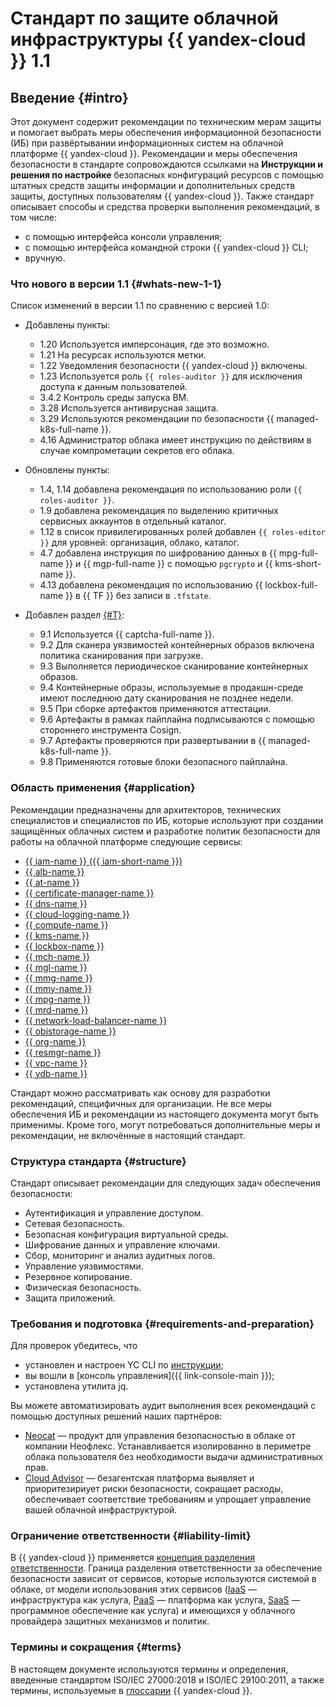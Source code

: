# Стандарт по защите облачной инфраструктуры {{ yandex-cloud }} 1.1

## Введение {#intro}

Этот документ содержит рекомендации по техническим мерам защиты и помогает выбрать меры обеспечения информационной безопасности (ИБ) при развёртывании информационных систем на облачной платформе {{ yandex-cloud }}.
Рекомендации и меры обеспечения безопасности в стандарте сопровождаются ссылками на **Инструкции и решения по настройке** безопасных конфигураций ресурсов с помощью штатных средств защиты информации и дополнительных средств защиты, доступных пользователям {{ yandex-cloud }}.
Также стандарт описывает способы и средства проверки выполнения рекомендаций, в том числе:

* с помощью интерфейса консоли управления;
* с помощью интерфейса командной строки {{ yandex-cloud }} CLI;
* вручную.

### Что нового в версии 1.1 {#whats-new-1-1}

Список изменений в версии 1.1 по сравнению с версией 1.0:

* Добавлены пункты:

  * 1.20 Используется имперсонация, где это возможно.
  * 1.21 На ресурсах используются метки.
  * 1.22 Уведомления безопасности {{ yandex-cloud }} включены.
  * 1.23 Используется роль `{{ roles-auditor }}` для исключения доступа к данным пользователей.
  * 3.4.2 Контроль среды запуска ВМ.
  * 3.28 Используется антивирусная защита.
  * 3.29 Используются рекомендации по безопасности {{ managed-k8s-full-name }}.
  * 4.16 Администратор облака имеет инструкцию по действиям в случае компрометации секретов его облака.
  
* Обновлены пункты:

  * 1.4, 1.14 добавлена рекомендация по использованию роли `{{ roles-auditor }}`.
  * 1.9 добавлена рекомендация по выделению критичных сервисных аккаунтов в отдельный каталог.
  * 1.12 в список привилегированных ролей добавлен `{{ roles-editor }}` для уровней: организация, облако, каталог.
  * 4.7 добавлена инструкция по шифрованию данных в {{ mpg-full-name }} и {{ mgp-full-name }} с помощью `pgcrypto` и {{ kms-short-name }}.
  * 4.13 добавлена рекомендация по использованию {{ lockbox-full-name }} в {{ TF }} без записи в `.tfstate`.


* Добавлен раздел [{#T}](../../../security/standard/app-security.md):

  * 9.1 Используется {{ captcha-full-name }}.
  * 9.2 Для сканера уязвимостей контейнерных образов включена политика сканирования при загрузке.
  * 9.3 Выполняется периодическое сканирование контейнерных образов.
  * 9.4 Контейнерные образы, используемые в продакшн-среде имеют последнюю дату сканирования не позднее недели.
  * 9.5 При сборке артефактов применяются аттестации.
  * 9.6 Артефакты в рамках пайплайна подписываются с помощью стороннего инструмента Cosign.
  * 9.7 Артефакты проверяются при развертывании в {{ managed-k8s-full-name }}.
  * 9.8 Применяются готовые блоки безопасного пайплайна.


### Область применения {#application}


Рекомендации предназначены для архитекторов, технических специалистов и специалистов по ИБ, которые используют при создании защищённых облачных систем и разработке политик безопасности для работы на облачной платформе следующие сервисы:

* [{{ iam-name }} ({{ iam-short-name }})](../../../iam/)
* [{{ alb-name }}](../../../application-load-balancer/)
* [{{ at-name }}](../../../audit-trails/)
* [{{ certificate-manager-name }}](../../../certificate-manager/)
* [{{ dns-name }}](../../../dns/)
* [{{ cloud-logging-name }}](../../../logging/)
* [{{ compute-name }}](../../../compute/)
* [{{ kms-name }}](../../../kms/)
* [{{ lockbox-name }}](../../../lockbox/)
* [{{ mch-name }}](../../../managed-clickhouse/)
* [{{ mgl-name }}](../../../managed-gitlab/)
* [{{ mmg-name }}](../../../managed-mongodb/)
* [{{ mmy-name }}](../../../managed-mysql/)
* [{{ mpg-name }}](../../../managed-postgresql/)
* [{{ mrd-name }}](../../../managed-redis/)
* [{{ network-load-balancer-name }}](../../../network-load-balancer/)
* [{{ objstorage-name }}](../../../storage/)
* [{{ org-name }}](../../../organization/)
* [{{ resmgr-name }}](../../../resource-manager/)
* [{{ vpc-name }}](../../../vpc/)
* [{{ ydb-name }}](../../../ydb/)

Стандарт можно рассматривать как основу для разработки рекомендаций, специфичных для организации. Не все меры обеспечения ИБ и рекомендации из настоящего документа могут быть применимы. Кроме того, могут потребоваться дополнительные меры и рекомендации, не включённые в настоящий стандарт.

### Структура стандарта {#structure}

Стандарт описывает рекомендации для следующих задач обеспечения безопасности:
* Аутентификация и управление доступом.
* Сетевая безопасность.
* Безопасная конфигурация виртуальной среды.
* Шифрование данных и управление ключами.
* Сбор, мониторинг и анализ аудитных логов.
* Управление уязвимостями.
* Резервное копирование.
* Физическая безопасность.
* Защита приложений.

### Требования и подготовка {#requirements-and-preparation}

Для проверок убедитесь, что
* установлен и настроен YC CLI по [инструкции](../../../cli/quickstart.md);
* вы вошли в [консоль управления]({{ link-console-main }});
* установлена утилита jq.

Вы можете автоматизировать аудит выполнения всех рекомендаций с помощью доступных решений наших партнёров:
* [Neocat](/marketplace/products/neoflex/neocat) — продукт для управления безопасностью в облаке от компании Неофлекс. Устанавливается изолированно в периметре облака пользователя без необходимости выдачи административных прав.
* [Cloud Advisor](/blog/posts/2021/03/cloud-advisor-review) — безагентская платформа выявляет и приоритезириует риски безопасности, сокращает расходы, обеспечивает соответствие требованиям и упрощает управление вашей облачной инфраструктурой.

### Ограничение ответственности {#liability-limit}

В {{ yandex-cloud }} применяется [концепция разделения ответственности](/security/shared-responsibility). Граница разделения ответственности за обеспечение безопасности зависит от сервисов, которые используются системой в облаке, от модели использования этих сервисов ([IaaS](/blog/posts/2022/01/iaas) — инфраструктура как услуга, [PaaS](/blog/posts/2023/03/paas) — платформа как услуга, [SaaS](/blog/posts/2023/03/saas) — программное обеспечение как услуга) и имеющихся у облачного провайдера защитных механизмов и политик.

### Термины и сокращения {#terms}

В настоящем документе используются термины и определения, введенные стандартом ISO/IEC 27000:2018 и ISO/IEC 29100:2011, а также термины, используемые в [глоссарии](../../../glossary/) {{ yandex-cloud }}.
